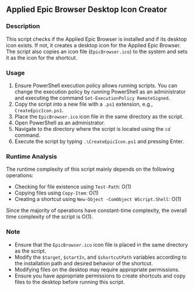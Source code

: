 ## Applied Epic Browser Desktop Icon Creator

### Description
This script checks if the Applied Epic Browser is installed and if its desktop icon exists. If not, it creates a desktop icon for the Applied Epic Browser. The script also copies an icon file (`EpicBrowser.ico`) to the system and sets it as the icon for the shortcut.

### Usage
1. Ensure PowerShell execution policy allows running scripts. You can change the execution policy by running PowerShell as an administrator and executing the command `Set-ExecutionPolicy RemoteSigned`.
2. Copy the script into a new file with a `.ps1` extension, e.g., `CreateEpicIcon.ps1`.
3. Place the `EpicBrowser.ico` icon file in the same directory as the script.
4. Open PowerShell as an administrator.
5. Navigate to the directory where the script is located using the `cd` command.
6. Execute the script by typing `.\CreateEpicIcon.ps1` and pressing Enter.

### Runtime Analysis

The runtime complexity of this script mainly depends on the following operations:

- Checking for file existence using `Test-Path`: O(1)
- Copying files using `Copy-Item`: O(1)
- Creating a shortcut using `New-Object -ComObject WScript.Shell`: O(1)

Since the majority of operations have constant-time complexity, the overall time complexity of the script is O(1).

### Note
- Ensure that the `EpicBrowser.ico` icon file is placed in the same directory as the script.
- Modify the `$target`, `$startIn`, and `$shortcutPath` variables according to the installation path and desired behavior of the shortcut.
- Modifying files on the desktop may require appropriate permissions.
- Ensure you have appropriate permissions to create shortcuts and copy files to the desktop before running this script.
